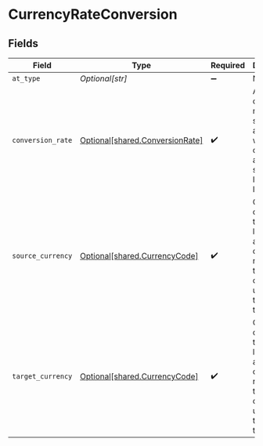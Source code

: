 # CurrencyRateConversion


## Fields

| Field                                                                                                                 | Type                                                                                                                  | Required                                                                                                              | Description                                                                                                           |
| --------------------------------------------------------------------------------------------------------------------- | --------------------------------------------------------------------------------------------------------------------- | --------------------------------------------------------------------------------------------------------------------- | --------------------------------------------------------------------------------------------------------------------- |
| `at_type`                                                                                                             | *Optional[str]*                                                                                                       | :heavy_minus_sign:                                                                                                    | N/A                                                                                                                   |
| `conversion_rate`                                                                                                     | [Optional[shared.ConversionRate]](undefined/models/shared/conversionrate.md)                                          | :heavy_check_mark:                                                                                                    | A conversion metric from standard to another with the contextual authority such as IATA, OAG, ISO, etc.               |
| `source_currency`                                                                                                     | [Optional[shared.CurrencyCode]](undefined/models/shared/currencycode.md)                                              | :heavy_check_mark:                                                                                                    | Currency codes are the three-letter alphabetic codes that represent the various currencies used throughout the world. |
| `target_currency`                                                                                                     | [Optional[shared.CurrencyCode]](undefined/models/shared/currencycode.md)                                              | :heavy_check_mark:                                                                                                    | Currency codes are the three-letter alphabetic codes that represent the various currencies used throughout the world. |